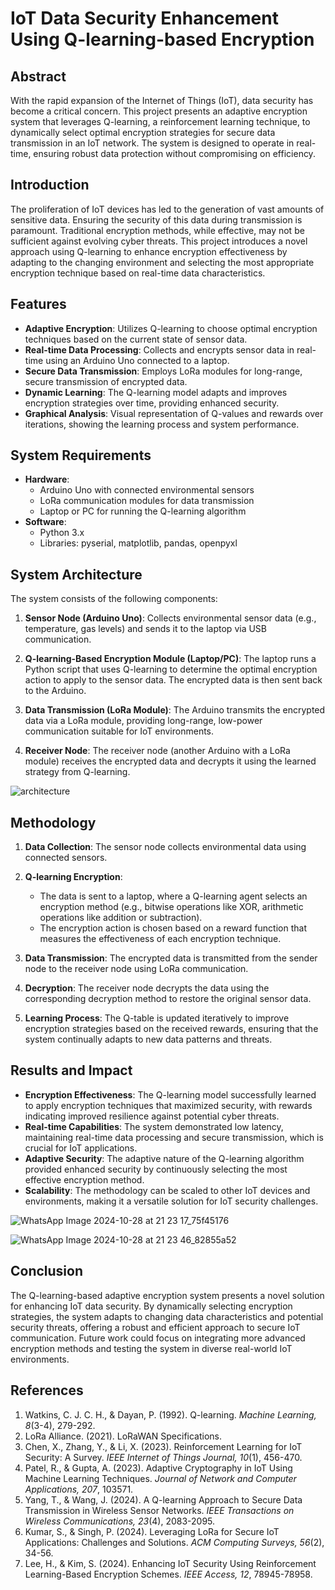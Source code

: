 # **IoT Data Security Enhancement Using Q-learning-based Encryption**


## Abstract
With the rapid expansion of the Internet of Things (IoT), data security has become a critical concern. This project presents an adaptive encryption system that leverages Q-learning, a reinforcement learning technique, to dynamically select optimal encryption strategies for secure data transmission in an IoT network. The system is designed to operate in real-time, ensuring robust data protection without compromising on efficiency.

## Introduction
The proliferation of IoT devices has led to the generation of vast amounts of sensitive data. Ensuring the security of this data during transmission is paramount. Traditional encryption methods, while effective, may not be sufficient against evolving cyber threats. This project introduces a novel approach using Q-learning to enhance encryption effectiveness by adapting to the changing environment and selecting the most appropriate encryption technique based on real-time data characteristics.

## Features
- **Adaptive Encryption**: Utilizes Q-learning to choose optimal encryption techniques based on the current state of sensor data.
- **Real-time Data Processing**: Collects and encrypts sensor data in real-time using an Arduino Uno connected to a laptop.
- **Secure Data Transmission**: Employs LoRa modules for long-range, secure transmission of encrypted data.
- **Dynamic Learning**: The Q-learning model adapts and improves encryption strategies over time, providing enhanced security.
- **Graphical Analysis**: Visual representation of Q-values and rewards over iterations, showing the learning process and system performance.

## System Requirements
- **Hardware**:
  - Arduino Uno with connected environmental sensors
  - LoRa communication modules for data transmission
  - Laptop or PC for running the Q-learning algorithm
- **Software**:
  - Python 3.x
  - Libraries: pyserial, matplotlib, pandas, openpyxl

## System Architecture
The system consists of the following components:

1. **Sensor Node (Arduino Uno)**: Collects environmental sensor data (e.g., temperature, gas levels) and sends it to the laptop via USB communication.

2. **Q-learning-Based Encryption Module (Laptop/PC)**: The laptop runs a Python script that uses Q-learning to determine the optimal encryption action to apply to the sensor data. The encrypted data is then sent back to the Arduino.

3. **Data Transmission (LoRa Module)**: The Arduino transmits the encrypted data via a LoRa module, providing long-range, low-power communication suitable for IoT environments.

4. **Receiver Node**: The receiver node (another Arduino with a LoRa module) receives the encrypted data and decrypts it using the learned strategy from Q-learning.

![architecture](https://github.com/user-attachments/assets/2221e710-aa43-4eb2-bab5-5054b21acb2a)


## Methodology
1. **Data Collection**: The sensor node collects environmental data using connected sensors.

2. **Q-learning Encryption**:
   - The data is sent to a laptop, where a Q-learning agent selects an encryption method (e.g., bitwise operations like XOR, arithmetic operations like addition or subtraction).
   - The encryption action is chosen based on a reward function that measures the effectiveness of each encryption technique.

3. **Data Transmission**: The encrypted data is transmitted from the sender node to the receiver node using LoRa communication.

4. **Decryption**: The receiver node decrypts the data using the corresponding decryption method to restore the original sensor data.

5. **Learning Process**: The Q-table is updated iteratively to improve encryption strategies based on the received rewards, ensuring that the system continually adapts to new data patterns and threats.

## Results and Impact
- **Encryption Effectiveness**: The Q-learning model successfully learned to apply encryption techniques that maximized security, with rewards indicating improved resilience against potential cyber threats.
- **Real-time Capabilities**: The system demonstrated low latency, maintaining real-time data processing and secure transmission, which is crucial for IoT applications.
- **Adaptive Security**: The adaptive nature of the Q-learning algorithm provided enhanced security by continuously selecting the most effective encryption method.
- **Scalability**: The methodology can be scaled to other IoT devices and environments, making it a versatile solution for IoT security challenges.

![WhatsApp Image 2024-10-28 at 21 23 17_75f45176](https://github.com/user-attachments/assets/f33f937b-f5fe-40d1-b75c-789a6efb9dab)

![WhatsApp Image 2024-10-28 at 21 23 46_82855a52](https://github.com/user-attachments/assets/0f4893da-e6b0-462c-8a6d-d10731eb59ba)

## Conclusion
The Q-learning-based adaptive encryption system presents a novel solution for enhancing IoT data security. By dynamically selecting encryption strategies, the system adapts to changing data characteristics and potential security threats, offering a robust and efficient approach to secure IoT communication. Future work could focus on integrating more advanced encryption methods and testing the system in diverse real-world IoT environments.

## References
1. Watkins, C. J. C. H., & Dayan, P. (1992). Q-learning. *Machine Learning, 8*(3-4), 279-292.
2. LoRa Alliance. (2021). LoRaWAN Specifications.
3. Chen, X., Zhang, Y., & Li, X. (2023). Reinforcement Learning for IoT Security: A Survey. *IEEE Internet of Things Journal, 10*(1), 456-470.
4. Patel, R., & Gupta, A. (2023). Adaptive Cryptography in IoT Using Machine Learning Techniques. *Journal of Network and Computer Applications, 207*, 103571.
5. Yang, T., & Wang, J. (2024). A Q-learning Approach to Secure Data Transmission in Wireless Sensor Networks. *IEEE Transactions on Wireless Communications, 23*(4), 2083-2095.
6. Kumar, S., & Singh, P. (2024). Leveraging LoRa for Secure IoT Applications: Challenges and Solutions. *ACM Computing Surveys, 56*(2), 34-56.
7. Lee, H., & Kim, S. (2024). Enhancing IoT Security Using Reinforcement Learning-Based Encryption Schemes. *IEEE Access, 12*, 78945-78958.
